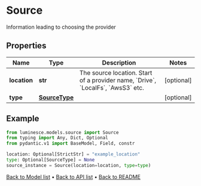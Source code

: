 # Source

Information leading to choosing the provider
## Properties
Name | Type | Description | Notes
------------ | ------------- | ------------- | -------------
**location** | **str** | The source location.  Start of a provider name, &#x60;Drive&#x60;, &#x60;LocalFs&#x60;, &#x60;AwsS3&#x60; etc. | [optional] 
**type** | [**SourceType**](SourceType.md) |  | [optional] 
## Example

```python
from luminesce.models.source import Source
from typing import Any, Dict, Optional
from pydantic.v1 import BaseModel, Field, constr

location: Optional[StrictStr] = "example_location"
type: Optional[SourceType] = None
source_instance = Source(location=location, type=type)

```

[Back to Model list](../README.md#documentation-for-models) &#8226; [Back to API list](../README.md#documentation-for-api-endpoints) &#8226; [Back to README](../README.md)

